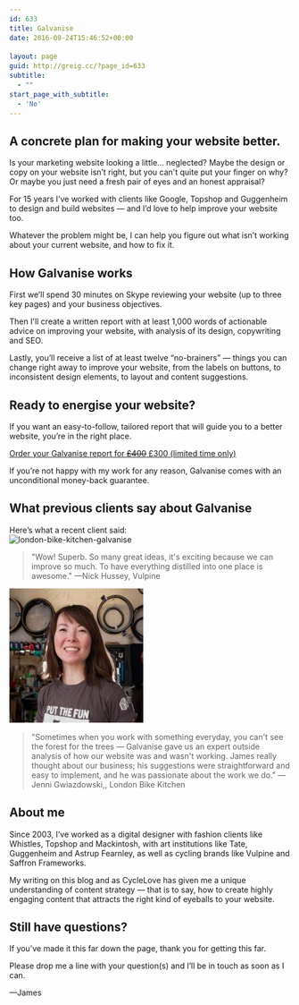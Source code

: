 ```yaml
---
id: 633
title: Galvanise
date: 2016-09-24T15:46:52+00:00

layout: page
guid: http://greig.cc/?page_id=633
subtitle:
  - ""
start_page_with_subtitle:
  - 'No'
---
```

<h2>A concrete plan for making your website better.</h2>
Is your marketing website looking a little... neglected? Maybe the design or copy on your website isn’t right, but you can't quite put your finger on why? Or maybe you just need a fresh pair of eyes and an honest appraisal?

For 15 years I’ve worked with clients like Google, Topshop and Guggenheim to design and build websites — and I’d love to help improve your website too.

Whatever the problem might be, I can help you figure out what isn’t working about your current website, and how to fix it.
<h2>How Galvanise works</h2>
First we’ll spend 30 minutes on Skype reviewing your website (up to three key pages) and your business objectives.

Then I'll create a written report with at least 1,000 words of actionable advice on improving your website, with analysis of its design, copywriting and SEO.

Lastly, you’ll receive a list of at least twelve “no-brainers” — things you can change right away to improve your website, from the labels on buttons, to inconsistent design elements, to layout and content suggestions.
<h2>Ready to energise your website?</h2>
If you want an easy-to-follow, tailored report that will guide you to a better website, you’re in the right place.

<a href="mailto:james@greig.cc?Subject=Galvanise" class="f5 link br2 ph3 pv2 mb2 dib ba black sans-serif center">Order your Galvanise report for <del>£400</del> £300 (limited time only)</a>


If you’re not happy with my work for any reason, Galvanise comes with an unconditional money-back guarantee.
<h2>What previous clients say about Galvanise</h2>
Here’s what a recent client said:
<div class="measure"><img class="mw4 fl mr3" src="/media/nick-hussey-vulpine-galvanise.png" alt="london-bike-kitchen-galvanise" width="240" height="240" />
<blockquote>"Wow! Superb. So many great ideas, it's exciting because we can improve so much. To have everything distilled into one place is awesome."
—Nick Hussey, Vulpine</blockquote>
</div>

<div class="measure"><img class="mw4 fl mr3" src="/media/portrait-jenni-london-bike-kitchen.jpg" alt="nick-hussey-vulpine-galvanise" width="240" height="240" />
<blockquote>"Sometimes when you work with something everyday, you can't see the forest for the trees — Galvanise gave us an expert outside analysis of how our website was and wasn't working. James really thought about our business; his suggestions were straightforward and easy to implement, and he was passionate about the work we do."
—Jenni Gwiazdowski,, London Bike Kitchen</blockquote>
</div>

<h2>About me</h2>
Since 2003, I’ve worked as a digital designer with fashion clients like Whistles, Topshop and Mackintosh, with art institutions like Tate, Guggenheim and Astrup Fearnley, as well as cycling brands like Vulpine and Saffron Frameworks.

My writing on this blog and as CycleLove has given me a unique understanding of content strategy — that is to say, how to create highly engaging content that attracts the right kind of eyeballs to your website.
<h2>Still have questions?</h2>
If you’ve made it this far down the page, thank you for getting this far.

Please drop me a line with your question(s) and I’ll be in touch as soon as I can.

—James